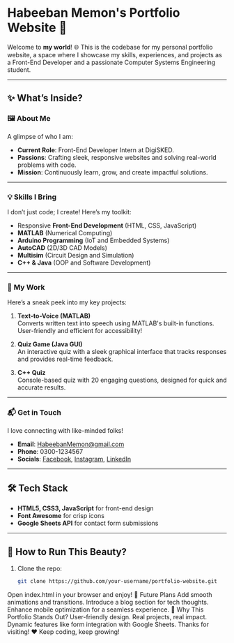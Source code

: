 # Habeeban Memon's Portfolio Website 🚀

Welcome to **my world**! 🌐 This is the codebase for my personal portfolio website, a space where I showcase my skills, experiences, and projects as a Front-End Developer and a passionate Computer Systems Engineering student.  

---

## ✨ **What’s Inside?**

### 🖼️ **About Me**
A glimpse of who I am:
- **Current Role**: Front-End Developer Intern at DigiSKED.
- **Passions**: Crafting sleek, responsive websites and solving real-world problems with code.
- **Mission**: Continuously learn, grow, and create impactful solutions.  

---

### 💡 **Skills I Bring**
I don’t just code; I create! Here’s my toolkit:  
- Responsive **Front-End Development** (HTML, CSS, JavaScript)  
- **MATLAB** (Numerical Computing)  
- **Arduino Programming** (IoT and Embedded Systems)  
- **AutoCAD** (2D/3D CAD Models)  
- **Multisim** (Circuit Design and Simulation)  
- **C++ & Java** (OOP and Software Development)  

---

### 🌟 **My Work**
Here’s a sneak peek into my key projects:  
1. **Text-to-Voice (MATLAB)**  
   Converts written text into speech using MATLAB's built-in functions. User-friendly and efficient for accessibility!  

2. **Quiz Game (Java GUI)**  
   An interactive quiz with a sleek graphical interface that tracks responses and provides real-time feedback.  

3. **C++ Quiz**  
   Console-based quiz with 20 engaging questions, designed for quick and accurate results.  

---

### 📬 **Get in Touch**
I love connecting with like-minded folks!  
- **Email**: HabeebanMemon@gmail.com  
- **Phone**: 0300-1234567  
- **Socials**: [Facebook](https://www.facebook.com/habiba.memom.5?mibextid=ZbWKwL), [Instagram](https://www.instagram.com/habibaaa_khalid05/), [LinkedIn](https://www.linkedin.com/in/habiba-memon-15557b253?utm_source=share&utm_campaign=share_via&utm_content=profile&utm_medium=android_app)  

---

## 🛠️ **Tech Stack**
- **HTML5, CSS3, JavaScript** for front-end design  
- **Font Awesome** for crisp icons  
- **Google Sheets API** for contact form submissions  

---

## 📂 **How to Run This Beauty?**

1. Clone the repo:  
   ```bash
   git clone https://github.com/your-username/portfolio-website.git
Open index.html in your browser and enjoy!
🔮 Future Plans
Add smooth animations and transitions.
Introduce a blog section for tech thoughts.
Enhance mobile optimization for a seamless experience.
👏 Why This Portfolio Stands Out?
User-friendly design.
Real projects, real impact.
Dynamic features like form integration with Google Sheets.
Thanks for visiting! ❤️ Keep coding, keep growing!

